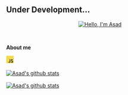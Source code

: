 <h2> Under Development...</h2>
<p align="center"><a href="#"><img width="80%" alt="Hello, I'm Asad" src="" /></a></p>

<br />

<!-- I'm a self-taught passionate FrontEnd developer. -->

**About me**

<!-- - 💼 FrontEnd Engineer at []() -->

<!-- - 📈  -->

<!-- - ❤️ I love writing TypeScript, and building fun experiments on type-level -->

<!-- - 💬 Ask me about anything [here]() -->

<code><img height="20" alt="javascript" src="https://raw.githubusercontent.com/github/explore/80688e429a7d4ef2fca1e82350fe8e3517d3494d/topics/javascript/javascript.png"></code>
<!-- <code><img height="20" alt="typescript" src="https://raw.githubusercontent.com/github/explore/80688e429a7d4ef2fca1e82350fe8e3517d3494d/topics/typescript/typescript.png"></code>
<code><img height="20" alt="react" src="https://raw.githubusercontent.com/github/explore/80688e429a7d4ef2fca1e82350fe8e3517d3494d/topics/react/react.png"></code> -->
<!-- <code><img height="20" alt="graphql" src="https://raw.githubusercontent.com/github/explore/5c058a388828bb5fde0bcafd4bc867b5bb3f26f3/topics/graphql/graphql.png"></code>
<code><img height="20" alt="nodejs" src="https://raw.githubusercontent.com/github/explore/80688e429a7d4ef2fca1e82350fe8e3517d3494d/topics/nodejs/nodejs.png"></code>     -->


<a href="https://github.com/AsadSheikhJ/AsadSheikhJ"><img align="center" src="https://github-readme-stats-cth8rz6s9-asad-sheikh.vercel.app/api?username=AsadSheikhJ&show_icons=true&include_all_commits=true&theme=buefy&count_private=true" alt="Asad's github stats" /></a>

<a href="https://github.com/AsadSheikhJ/AsadSheikhJ"><img align="center" src="https://github-readme-stats-cth8rz6s9-asad-sheikh.vercel.app/api/top-langs/?username=AsadSheikhJ&size_weight=0.5&count_weight=0.5" alt="Asad's github stats" /></a>

<!-- <a href="https://github.com/anuraghazra/github-readme-stats"><img align="center" src="https://github-readme-stats.vercel.app/api/top-langs/?username=anuraghazra&layout=compact&theme=buefy&hide_border=true" /></a> -->


<!-- #### Top Repositories


<a href="https://github.com/AsadSheikhJ/github-readme-stats">
  <img align="center" src="https://github-readme-stats-phi-eight-28.vercel.app/api/pin/?username=AsadSheikhJ&repo=github-readme-stats&theme=buefy" />
</a> -->
<!-- <a href="https://github.com/anuraghazra/anuraghazra.github.io">
  <img align="center" src="https://github-readme-stats-phi-eight-28.vercel.app/api/pin/?username=AsadSheikhJ&repo=anuraghazra.github.io&theme=buefy" />
</a> -->

<br />
<br />

<!-- <a href="https://twitter.com/anuraghazru">
  <img align="right" alt="Anurag Hazra | Twitter" width="21px" src="https://raw.githubusercontent.com/anuraghazra/anuraghazra/master/assets/twitter.svg" />
</a>
<a href="https://codesandbox.io/u/anuraghazra">
  <img align="right" alt="Anurag Hazra | CodeSandbox" width="20px" src="https://raw.githubusercontent.com/anuraghazra/anuraghazra/master/assets/codesandbox.svg" />
</a> -->
